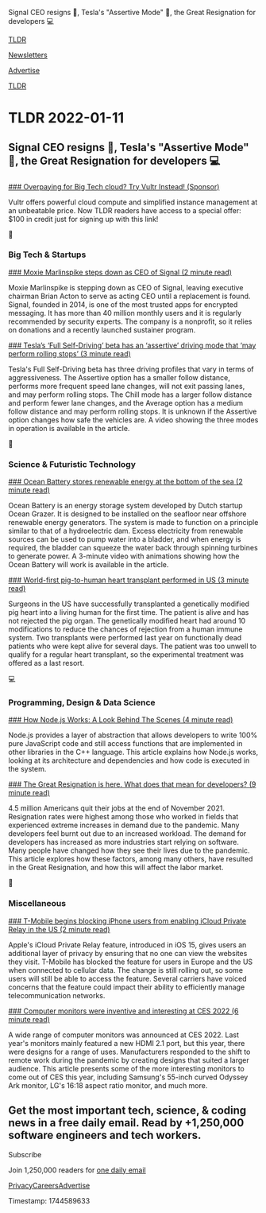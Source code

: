 Signal CEO resigns 👋, Tesla's "Assertive Mode" 🚗, the Great Resignation for developers 💻

[TLDR](/)

[Newsletters](/newsletters)

[Advertise](https://advertise.tldr.tech/)

[TLDR](/)

# TLDR 2022-01-11

## Signal CEO resigns 👋, Tesla's "Assertive Mode" 🚗, the Great Resignation for developers 💻

### 

[### Overpaying for Big Tech cloud? Try Vultr Instead! (Sponsor)](https://vultr.com/promo/try100?utm_source=tldr&utm_medium=email&utm_campaign=q122)

Vultr offers powerful cloud compute and simplified instance management at an unbeatable price. Now TLDR readers have access to a special offer: $100 in credit just for signing up with this link!

📱

### Big Tech & Startups

[### Moxie Marlinspike steps down as CEO of Signal (2 minute read)](https://www.theverge.com/2022/1/10/22876891/signal-ceo-steps-down-moxie-marlinspike-encryption-cryptocurrency?scrolla=5eb6d68b7fedc32c19ef33b4?utm_source=tldrnewsletter)

Moxie Marlinspike is stepping down as CEO of Signal, leaving executive chairman Brian Acton to serve as acting CEO until a replacement is found. Signal, founded in 2014, is one of the most trusted apps for encrypted messaging. It has more than 40 million monthly users and it is regularly recommended by security experts. The company is a nonprofit, so it relies on donations and a recently launched sustainer program.

[### Tesla’s ‘Full Self-Driving’ beta has an ‘assertive’ driving mode that ‘may perform rolling stops’ (3 minute read)](https://www.theverge.com/2022/1/9/22875382/tesla-full-self-driving-beta-assertive-profile?utm_source=tldrnewsletter)

Tesla's Full Self-Driving beta has three driving profiles that vary in terms of aggressiveness. The Assertive option has a smaller follow distance, performs more frequent speed lane changes, will not exit passing lanes, and may perform rolling stops. The Chill mode has a larger follow distance and perform fewer lane changes, and the Average option has a medium follow distance and may perform rolling stops. It is unknown if the Assertive option changes how safe the vehicles are. A video showing the three modes in operation is available in the article.

🚀

### Science & Futuristic Technology

[### Ocean Battery stores renewable energy at the bottom of the sea (2 minute read)](https://newatlas.com/energy/ocean-battery-renewable-energy-storage/?utm_source=tldrnewsletter)

Ocean Battery is an energy storage system developed by Dutch startup Ocean Grazer. It is designed to be installed on the seafloor near offshore renewable energy generators. The system is made to function on a principle similar to that of a hydroelectric dam. Excess electricity from renewable sources can be used to pump water into a bladder, and when energy is required, the bladder can squeeze the water back through spinning turbines to generate power. A 3-minute video with animations showing how the Ocean Battery will work is available in the article.

[### World-first pig-to-human heart transplant performed in US (3 minute read)](https://newatlas.com/medical/world-first-pig-human-heart-transplant/?utm_source=tldrnewsletter)

Surgeons in the US have successfully transplanted a genetically modified pig heart into a living human for the first time. The patient is alive and has not rejected the pig organ. The genetically modified heart had around 10 modifications to reduce the chances of rejection from a human immune system. Two transplants were performed last year on functionally dead patients who were kept alive for several days. The patient was too unwell to qualify for a regular heart transplant, so the experimental treatment was offered as a last resort.

💻

### Programming, Design & Data Science

[### How Node.js Works: A Look Behind The Scenes (4 minute read)](https://levelup.gitconnected.com/how-node-js-works-a-look-behind-the-scenes-149b0fccba92?utm_source=tldrnewsletter)

Node.js provides a layer of abstraction that allows developers to write 100% pure JavaScript code and still access functions that are implemented in other libraries in the C++ language. This article explains how Node.js works, looking at its architecture and dependencies and how code is executed in the system.

[### The Great Resignation is here. What does that mean for developers? (9 minute read)](https://stackoverflow.blog/2022/01/10/the-great-resignation-is-here-what-does-that-mean-for-developers/?utm_source=tldrnewsletter)

4.5 million Americans quit their jobs at the end of November 2021. Resignation rates were highest among those who worked in fields that experienced extreme increases in demand due to the pandemic. Many developers feel burnt out due to an increased workload. The demand for developers has increased as more industries start relying on software. Many people have changed how they see their lives due to the pandemic. This article explores how these factors, among many others, have resulted in the Great Resignation, and how this will affect the labor market.

🎁

### Miscellaneous

[### T-Mobile begins blocking iPhone users from enabling iCloud Private Relay in the US (2 minute read)](https://9to5mac.com/2022/01/10/t-mobile-block-icloud-private-relay/?utm_source=tldrnewsletter)

Apple's iCloud Private Relay feature, introduced in iOS 15, gives users an additional layer of privacy by ensuring that no one can view the websites they visit. T-Mobile has blocked the feature for users in Europe and the US when connected to cellular data. The change is still rolling out, so some users will still be able to access the feature. Several carriers have voiced concerns that the feature could impact their ability to efficiently manage telecommunication networks.

[### Computer monitors were inventive and interesting at CES 2022 (6 minute read)](https://www.theverge.com/22871890/computer-monitors-ces-2022-lg-samsung-asus-alienware-oled-qd-mini-led-ark?utm_source=tldrnewsletter)

A wide range of computer monitors was announced at CES 2022. Last year's monitors mainly featured a new HDMI 2.1 port, but this year, there were designs for a range of uses. Manufacturers responded to the shift to remote work during the pandemic by creating designs that suited a larger audience. This article presents some of the more interesting monitors to come out of CES this year, including Samsung's 55-inch curved Odyssey Ark monitor, LG's 16:18 aspect ratio monitor, and much more.

## Get the most important tech, science, & coding news in a free daily email. Read by +1,250,000 software engineers and tech workers.

Subscribe

Join 1,250,000 readers for [one daily email](/api/latest/tech)

[Privacy](/privacy)[Careers](https://jobs.ashbyhq.com/tldr.tech)[Advertise](/tech/advertise)

Timestamp: 1744589633